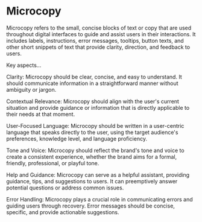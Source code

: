 # Microcopy

Microcopy refers to the small, concise blocks of text or copy that are used throughout digital interfaces to guide and assist users in their interactions. It includes labels, instructions, error messages, tooltips, button texts, and other short snippets of text that provide clarity, direction, and feedback to users.

Key aspects…

Clarity: Microcopy should be clear, concise, and easy to understand. It should communicate information in a straightforward manner without ambiguity or jargon.

Contextual Relevance: Microcopy should align with the user's current situation and provide guidance or information that is directly applicable to their needs at that moment.

User-Focused Language: Microcopy should be written in a user-centric language that speaks directly to the user, using the target audience's preferences, knowledge level, and language proficiency.

Tone and Voice: Microcopy should reflect the brand's tone and voice to create a consistent experience, whether the brand aims for a formal, friendly, professional, or playful tone.

Help and Guidance: Microcopy can serve as a helpful assistant, providing guidance, tips, and suggestions to users. It can preemptively answer potential questions or address common issues.

Error Handling: Microcopy plays a crucial role in communicating errors and guiding users through recovery. Error messages should be concise, specific, and provide actionable suggestions.
